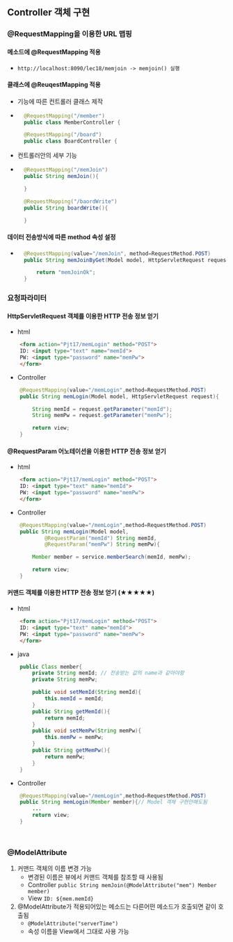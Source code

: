 ## Controller 객체 구현

### @RequestMapping을 이용한 URL 맵핑
#### 메소드에 @RequestMapping 적용
- ```http://localhost:8090/lec18/memjoin -> memjoin() 실행```   
#### 클래스에 @ReuqestMapping 적용
- 기능에 따른 컨트롤러 클래스 제작  
- ```java
    @RequestMapping("/member")
    public class MemberController { 

    @RequestMapping("/board")
    public class BoardController {
    ```
- 컨트롤러안의 세부 기능
- ```java
    @RequestMapping("/memJoin")
    public String memJoin(){

    }

    @RequestMapping("/baordWrite")
    public String boardWrite(){

    }
    ```
    

#### 데이터 전송방식에 따른 method 속성 설정
- ```java
    @RequestMapping(value="/memJoin", method=RequestMethod.POST)
    public String memJoinByGet(Model model, HttpServletRequest request){

        return "memJoinOk";
    }
    ```
### 요청파라미터
#### HttpServletRequest 객체를 이용한 HTTP 전송 정보 얻기
- html
```html
    <form action="Pjt17/memLogin" method="POST">
    ID: <input type="text" name="memId">
    PW: <input type="password" name="memPw">
    </form>
  ```

- Controller
```java
    @RequestMapping(value="/memLogin",method=RequestMethod.POST)
    public String memLogin(Model model, HttpServletRequest request){

        String memId = request.getParameter("memId");
        String memPw = request.getParameter("memPw");

        return view;
    }
   ```

#### @RequestParam 어노테이션을 이용한 HTTP 전송 정보 얻기
- html
```html
    <form action="Pjt17/memLogin" method="POST">
    ID: <input type="text" name="memId">
    PW: <input type="password" name="memPw">
    </form>
  ```

- Controller
```java
    @RequestMapping(value="/memLogin",method=RequestMethod.POST)
    public String memLogin(Model model,
            @RequestParam("memId") String memId,
            @RequestParam("memPw") String memPw){

        Member member = service.memberSearch(memId, memPw);

        return view;
    }
   ```
#### 커맨드 객체를 이용한 HTTP 전송 정보 얻기 (★★★★★)
- html
```html
    <form action="Pjt17/memLogin" method="POST">
    ID: <input type="text" name="memId">
    PW: <input type="password" name="memPw">
    </form>
  ```
- java
```java
    public Class member{
        private String memId; // 전송받는 값의 name과 같아야함
        private String memPw;

        public void setMemId(String memId){
            this.memId = memId;
        }
        public String getMemId(){
            return memId;
        }
        public void setMemPw(String memPw){
            this.memPw = memPw;
        }
        public String getMemPw(){
            return memPw;
        }
    }

```


- Controller
```java
    @RequestMapping(value="/memLogin",method=RequestMethod.POST)
    public String memLogin(Member member){// Model 객체 구현안해도됨
        ...
        return view;
    }
         
    
   ```

### @ModelAttribute
1. 커맨드 객체의 이름 변경 가능
    - 변경된 이름은 뷰에서 커맨드 객체를 참조할 때 사용됨
    - Controller ``` public String memJoin(@ModelAttribute("mem") Member member) ```
    - View ``` ID: ${mem.memId} ```
2. @ModelAttribute가 적용되어있는 메소드는 다른어떤 메소드가 호출되면 같이 호출됨
    - ``` @ModelAttribute("serverTime") ```
    - 속성 이름을 View에서 그대로 사용 가능